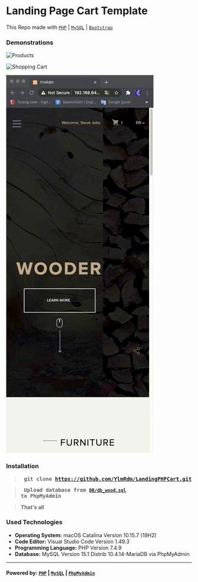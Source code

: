 # Landing Page Cart Template
This Repo made with [`PHP`](https://www.php.net/) | [`MySQL`](https://www.mysql.com/) | [`Bootstrap`](https://getbootstrap.com/)

### Demonstrations
![Products](https://github.com/YlmRdm/LandingPHPcart/blob/main/img/gif/LandingPHPcart.gif)

![Shopping Cart](https://github.com/YlmRdm/LandingPHPcart/blob/main/img/gif/LandingPHPcart2.gif)

![Responsive View](https://github.com/YlmRdm/LandingPHPcart/blob/main/img/gif/LandingPHPcart3.gif)

### Installation
> **<pre> git clone https://github.com/YlmRdm/LandingPHPCart.git </pre>**

> **<pre> Upload database from [`DB/db_wood.sql`](https://github.com/YlmRdm/LandingPHPCart/tree/main/DB) to PhpMyAdmin </pre>**

> **That's all** </p>

### Used Technologies
- **Operating System:** macOS Catalina Version 10.15.7 (19H2)
- **Code Editor:** Visual Studio Code Version 1.49.3
- **Programming Language:** PHP Version 7.4.9
- **Database:** MySQL Version 15.1 Distrib 10.4.14-MariaDB via PhpMyAdmin

---
#### Powered by: [`PHP`](https://www.php.net/) | [`MySQL`](https://www.mysql.com/) | [`PhpMyAdmin`](https://www.phpmyadmin.net/)
